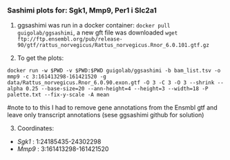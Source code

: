 ### Sashimi plots for: Sgk1, Mmp9, Per1 i Slc2a1


1. ggsashimi was run in a docker container: `docker pull guigolab/ggsashimi`, a new gft file was downloaded `wget ftp://ftp.ensembl.org/pub/release-90/gtf/rattus_norvegicus/Rattus_norvegicus.Rnor_6.0.101.gtf.gz`

2. To get the plots:

```
docker run -w $PWD -v $PWD:$PWD guigolab/ggsashimi -b bam_list.tsv -o mmp9 -c 3:161413298-161421520 -g data/Rattus_norvegicus.Rnor_6.0.90.exon.gtf -O 3 -C 3 -O 3 --shrink --alpha 0.25 --base-size=20 --ann-height=4 --height=3 --width=18 -P palette.txt --fix-y-scale -A mean
```

#note to to this I had to remove gene annotations from the Ensmbl gtf and leave only transcript annotations (sese ggsashimi github for solution)

3. Coordinates: 

* *Sgk1* : 1:24185435-24302298
* *Mmp9* : 3:161413298-161421520
